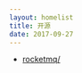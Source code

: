 ```yaml
---
layout: homelist
title: 开源
date: 2017-09-27
---
```


* [rocketmq/](/home/opensource/rocketmq/?%E5%BC%80%E6%BA%90%2Crocketmq)
